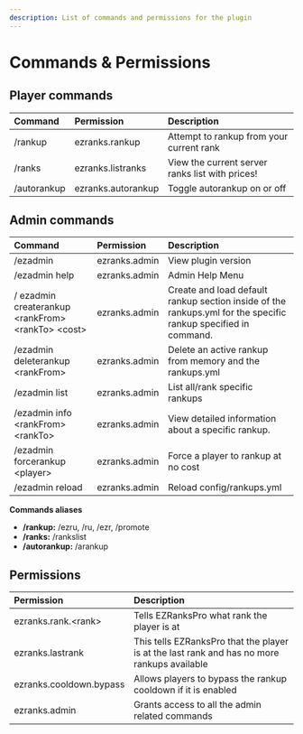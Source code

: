 ```yaml
---
description: List of commands and permissions for the plugin
---
```


# Commands & Permissions

## Player commands

| Command | Permission | Description |
| :--- | :--- | :--- |
|  /rankup | ezranks.rankup | Attempt to rankup from your current rank |
| /ranks | ezranks.listranks | View the current server ranks list with prices! |
| /autorankup | ezranks.autorankup | Toggle autorankup on or off |

## Admin commands

| Command | Permission | Description |
| :--- | :--- | :--- |
| /ezadmin | ezranks.admin | View plugin version |
| /ezadmin help | ezranks.admin | Admin Help Menu |
| / ezadmin createrankup &lt;rankFrom&gt; &lt;rankTo&gt; &lt;cost&gt; | ezranks.admin | Create and load default rankup section inside of the rankups.yml for the specific rankup specified in command. |
|  /ezadmin deleterankup &lt;rankFrom&gt; | ezranks.admin | Delete an active rankup from memory and the rankups.yml |
| /ezadmin list | ezranks.admin | List all/rank specific rankups |
| /ezadmin info &lt;rankFrom&gt; &lt;rankTo&gt; | ezranks.admin | View detailed information about a specific rankup. |
| /ezadmin forcerankup &lt;player&gt; | ezranks.admin | Force a player to rankup at no cost |
| /ezadmin reload | ezranks.admin | Reload config/rankups.yml |

**Commands aliases**

* **/rankup:** /ezru, /ru, /ezr, /promote
* **/ranks:** /rankslist
* **/autorankup:** /arankup

## Permissions

| Permission | Description |
| :--- | :--- |
|  ezranks.rank.&lt;rank&gt; | Tells EZRanksPro what rank the player is at |
| ezranks.lastrank | This tells EZRanksPro that the player is at the last rank and has no more rankups available |
| ezranks.cooldown.bypass | Allows players to bypass the rankup cooldown if it is enabled |
| ezranks.admin | Grants access to all the admin related commands |

